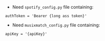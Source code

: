 - Need `spotify_config.py` file containing:
```
authToken = 'Bearer {long ass token}'
```


- Need `musixmatch_config.py` file containing:
```
apiKey = '{apiKey}'
```